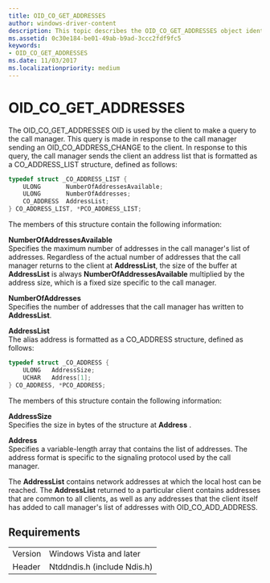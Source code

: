 ```yaml
---
title: OID_CO_GET_ADDRESSES
author: windows-driver-content
description: This topic describes the OID_CO_GET_ADDRESSES object identifier (OID).
ms.assetid: 0c30e184-be01-49ab-b9ad-3ccc2fdf9fc5
keywords:
- OID_CO_GET_ADDRESSES
ms.date: 11/03/2017
ms.localizationpriority: medium
---
```


# OID_CO_GET_ADDRESSES

The OID_CO_GET_ADDRESSES OID is used by the client to make a query to the call manager. This query is made in response to the call manager sending an OID_CO_ADDRESS_CHANGE to the client. In response to this query, the call manager sends the client an address list that is formatted as a CO_ADDRESS_LIST structure, defined as follows:

```c++
typedef struct _CO_ADDRESS_LIST {
    ULONG       NumberOfAddressesAvailable;
    ULONG       NumberOfAddresses;
    CO_ADDRESS  AddressList;
} CO_ADDRESS_LIST, *PCO_ADDRESS_LIST;
```

The members of this structure contain the following information:

**NumberOfAddressesAvailable**  
Specifies the maximum number of addresses in the call manager's list of addresses. Regardless of the actual number of addresses that the call manager returns to the client at **AddressList**, the size of the buffer at **AddressList** is always **NumberOfAddressesAvailable** multiplied by the address size, which is a fixed size specific to the call manager.

**NumberOfAddresses**  
Specifies the number of addresses that the call manager has written to **AddressList**.

**AddressList**  
The alias address is formatted as a CO_ADDRESS structure, defined as follows:

```c++
typedef struct _CO_ADDRESS {
    ULONG   AddressSize;
    UCHAR   Address[1];
} CO_ADDRESS, *PCO_ADDRESS;
```

The members of this structure contain the following information:

**AddressSize**  
Specifies the size in bytes of the structure at **Address** .

**Address**  
Specifies a variable-length array that contains the list of addresses. The address format is specific to the signaling protocol used by the call manager.

The **AddressList** contains network addresses at which the local host can be reached. The **AddressList** returned to a particular client contains addresses that are common to all clients, as well as any addresses that the client itself has added to call manager's list of addresses with OID_CO_ADD_ADDRESS.

## Requirements

| | |
| --- | --- |
| Version | Windows Vista and later |
| Header | Ntddndis.h (include Ndis.h) |

